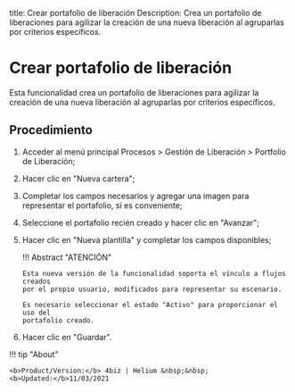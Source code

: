 title: Crear portafolio de liberación
Description: Crea un portafolio de liberaciones para agilizar la creación de una nueva liberación al agruparlas por criterios específicos.
# Crear portafolio de liberación


Esta funcionalidad crea un portafolio de liberaciones para agilizar la creación
de una nueva liberación al agruparlas por criterios específicos.

Procedimiento
-----------------

1.  Acceder al menú principal Procesos \> Gestión de Liberación \> Portfolio de
    Liberación;

2.  Hacer clic en "Nueva cartera";

3.  Completar los campos necesarios y agregar una imagen para representar el
    portafolio, si es conveniente;

4.  Seleccione el portafolio recién creado y hacer clic en "Avanzar";

5.  Hacer clic en "Nueva plantilla" y completar los campos disponibles;

    !!! Abstract "ATENCIÓN"

        Esta nueva versión de la funcionalidad soporta el vínculo a flujos creados
        por el propio usuario, modificados para representar su escenario.

        Es necesario seleccionar el estado "Activo" para proporcionar el uso del
        portafolio creado.

5.  Hacer clic en "Guardar".


!!! tip "About"

    <b>Product/Version:</b> 4biz | Helium &nbsp;&nbsp;
    <b>Updated:</b>11/03/2021

